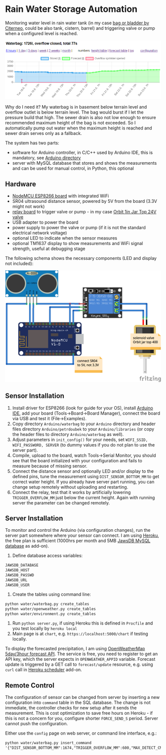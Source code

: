 # Rain Water Storage Automation

Monitoring water level in rain water tank (in my case [bag or bladder by Citerneo](https://www.citerneo.eu/rainwater), could be also tank, cistern, barrel) and triggering valve or pump when a configured level is reached.

![screenshot of water level chart](docs/images/screenshot-waterbag-control-server-chart.png?raw=true)

Why do I need it? My waterbag is in basement below terrain level and overflow outlet is below terrain level. The bag would burst if I let the pressure build that high. The sewer drain is also not low enough to ensure recommended maximum height of the bag is not exceeded. So I automatically pump out water when the maximum height is reached and sewer drain serves only as a fallback.

The system has two parts:

- software for Arduino controller, in C/C++ used by Arduino IDE, this is mandatory, see [Arduino directory](https://github.com/petrdoubek/waterbag-control/tree/master/Arduino)
- server with MySQL database that stores and shows the measurements and can be used for manual control, in Python, this optional

## Hardware

- [NodeMCU ESP8266 board](https://www.nodemcu.com/index_en.html) with integrated WiFi
- SR04 ultrasound distance sensor, powered by 5V from the board (3.3V might not work)
- [relay board](https://www.aliexpress.com/w/wholesale-2-channel-5V-relay.html) to trigger valve or pump - in my case [Orbit 1in Jar Top 24V valve](https://www.orbitonline.com/products/sprinkler-systems/valves/plastic-valves/automatic-jar-top/1-male-threaded-in-line-jar-top-sprinkler-control-valve-218)
- USB adapter to power the board
- power supply to power the valve or pump (if it is not the standard electrical network voltage)
- optional LED to indicate when the sensor measures
- optional TM1637 display to show measurements and WiFi signal strength, useful at debugging stage

The following schema shows the necessary components (LED and display not included):

![breadboard schema](docs/images/fritzing-waterbag-bb.png)

## Sensor Installation

1. Install driver for ESP8266 (look for guide for your OS), install [Arduino IDE](https://www.arduino.cc/en/Main/Software), add your board (Tools->Board->Board Manager), connect the board via USB and test it (File->Examples).
1. Copy directory `Arduino/waterbag` to your `Arduino` directory and header files directory `Arduino/petrdoubek` to your `Arduino/libraries` (or copy the header files to directory `Arduino/waterbag` as well).
1. Adjust parameters in `init_config()` for your needs, set `WIFI_SSID, WIFI_PASSWORD, SERVER` (to dummy values if you do not plan to use the server part).
1. Compile, upload to the board, watch Tools->Serial Monitor, you should see that the board initialized with your configuration and fails to measure because of missing sensor.
1. Connect the distance sensor and optionally LED and/or display to the defined pins, tune the measurement using `DIST_SENSOR_BOTTOM_MM` to get correct water height. If you already have server part running, you can change setup remotely without uploading and restarting.
1. Connect the relay, test that it works by artificially lowering `TRIGGER_OVERFLOW_MM` just below the current height. Again with running server the parameter can be changed remotely.

## Server Installation

To monitor and control the Arduino (via configuration changes), run the server part somewhere where your sensor can connect. I am using [Heroku](https://www.heroku.com/), the free plan is sufficient (1000hrs per month and 5MB [JawsDB MySQL database](https://elements.heroku.com/addons/jawsdb) as add-on).

1. Define database access variables:

```
JAWSDB_DATABASE
JAWSDB_HOST
JAWSDB_PASSWD
JAWSDB_URL
JAWSDB_USER
```

1. Create the tables using command line:

```
python water/waterbag.py create_tables
python water/openweather.py create_tables
python water/environment.py create_tables
```

1. Run `python server.py`, if using Heroku this is defined in `Procfile` and you test locally by `heroku local`
1. Main page is at `chart`, e.g. `https://localhost:5000/chart` if testing locally.

To display the forecasted precipitation, I am using [OpenWeatherMap 5day/3hour forecast API](https://openweathermap.org/forecast5). The service is free, you need to register to get an API key, which the server expects in `OPENWEATHER_APPID` variable. Forecast update is triggered by a GET call to `forecast/update` resource, e.g. using `curl` call in [Heroku scheduler](https://elements.heroku.com/addons/scheduler) add-on.

## Remote Control

The configuration of sensor can be changed from server by inserting a new configuration into `command` table in the SQL database. The change is not immediate, the controller checks for new setup after it sends the measurement. This is cost optimization to save free hours on Heroku - if this is not a concern for you, configure shorter `FORCE_SEND_S` period. Server cannot push the configuration.

Either use the `config` page on web server, or command line interface, e.g.:

```
python water/waterbag.py insert_command '{"DIST_SENSOR_BOTTOM_MM":1674,"TRIGGER_OVERFLOW_MM":600,"MAX_DETECT_CM":300,"N_PINGS":9,"MIN_CHANGE_MM":3,"CYCLE_MEASURE_S":2,"CYCLE_SEND_S":60,"FORCE_SEND_S":7200,"WIFI_TIMEOUT_S":30}'
```
